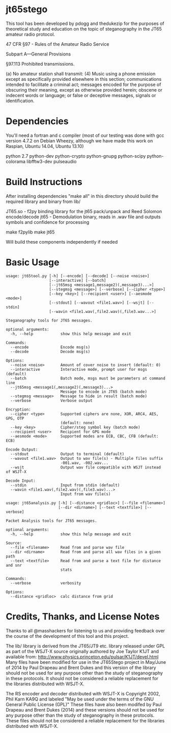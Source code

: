 jt65stego
=========

This tool has been developed by pdogg and thedukezip for the purposes of theoretical study and education on the topic
of steganography in the JT65 amateur radio protocol. 


47 CFR §97 - Rules of the Amateur Radio Service

Subpart A—General Provisions

§97.113 Prohibited transmissions.

(a) No amateur station shall transmit:
(4) Music using a phone emission except as specifically provided elsewhere in this section; communications intended to facilitate a criminal act; messages encoded for the purpose of obscuring their meaning, except as otherwise provided herein; obscene or indecent words or language; or false or deceptive messages, signals or identification.

Dependencies
============
You'll need a fortran and c compiler (most of our testing was done with gcc version 4.7.2 on Debian Wheezy, although
we have made this work on Raspian, Ubuntu 14.04, Ubuntu 13.10)

python 2.7 
python-dev
python-crypto
python-gnupg
python-scipy
python-colorama
libfftw3-dev
pulseaudio


Build Instructions
====================

After installing dependencies "make all" in this directory should build the required library and binary from lib/

JT65.so - f2py binding library for the jt65 pack/unpack and Reed Solomon encode/decode
jt65 - Demodulation binary, reads in .wav file and outputs symbols and confidence for processing

make f2pylib
make jt65

Will build these components independently if needed


Basic Usage
===========

```
usage: jt65tool.py [-h] [--encode] [--decode] [--noise <noise>]
                   [--interactive] [--batch]
                   [--jt65msg <message1,message2)(,message3)...>]
                   [--stegmsg <message>] [--verbose] [--cipher <type>]
                   [--key <key>] [--recipient <user>] [--aesmode <mode>]
                   [--stdout] [--wavout <file1.wav>] [--wsjt] [--stdin]
                   [--wavin <file1.wav(,file2.wav)(,file3.wav...>]

Steganography tools for JT65 messages.

optional arguments:
  -h, --help            show this help message and exit

Commands:
  --encode              Encode msg(s)
  --decode              Decode msg(s)

Options:
  --noise <noise>       Amount of cover noise to insert (default: 0)
  --interactive         Interactive mode, prompt user for msgs (default)
  --batch               Batch mode, msgs must be parameters at command line
  --jt65msg <message1(,message2)(,message3)...>
                        Message to encode in JT65 (batch mode)
  --stegmsg <message>   Message to hide in result (batch mode)
  --verbose             Verbose output

Encryption:
  --cipher <type>       Supported ciphers are none, XOR, ARC4, AES, GPG, OTP
                        (default: none)
  --key <key>           Cipher/steg symbol key (batch mode)
  --recipient <user>    Recipient for GPG mode
  --aesmode <mode>      Supported modes are ECB, CBC, CFB (default: ECB)

Encode Output:
  --stdout              Output to terminal (default)
  --wavout <file1.wav>  Output to wav file(s) - Multiple files suffix
                        -001.wav, -002.wav...
  --wsjt                Output wav file compatible with WSJT instead of WSJT-X

Decode Input:
  --stdin               Input from stdin (default)
  --wavin <file1.wav(,file2.wav)(,file3.wav)...>
                        Input from wav file(s)
```

```
usage: jt65analysis.py [-h] [--distance <gridloc>] [--file <filename>]
                       [--dir <dirname>] [--text <textfile>] [--verbose]

Packet Analysis tools for JT65 messages.

optional arguments:
  -h, --help            show this help message and exit

Source:
  --file <filename>     Read from and parse wav file
  --dir <dirname>       Read from and parse all wav files in a given path
  --text <textfile>     Read from and parse a text file for distance and snr
                        stats

Commands:
  --verbose             verbosity

Options:
  --distance <gridloc>  calc distance from grid
```


Credits, Thanks, and License Notes
==================================

Thanks to all @masshackers for listening to us and providing feedback over the course of the development of this tool
and this project.

The lib/ library is derived from the JT65/JT9 etc. library released under GPL as part of the WSJT-X source
originally authored by Joe Taylor K1JT and available from: http://www.physics.princeton.edu/pulsar/K1JT/devel.html
Many files have been modified for use in the JT65Stego project in May/June of 2014 by
Paul Drapeau and Brent Dukes and this version of the library should not be used for any purpose
other than the study of steganography in these protocols. It should not be considered a reliable replacement
for the libraries distributed with WSJT-X.

The RS encoder and decoder distributed with WSJT-X is Copyright 2002, Phil Karn KA9Q and labeled "May be used under the terms of the 
GNU General Public License (GPL)" These files have also been modifed by Paul Drapeau and Brent Dukes (2014) and these versions
should not be used for any purpose other than the study of steganography in these protocols. These files should not be considered
a reliable replacement for the libraries distributed with WSJT-X.
